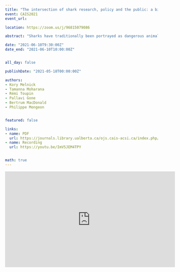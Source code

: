 ```yaml
---
title: "The intersection of shark research, policy and the public: a bibliometric and altmetric view"
event: CAIS2021
event_url:

location: https://zoom.us/j/96815079086

abstract: "Sharks have traditionally been portrayed as dangerous animals by modern media, contributing to a negative perception in the public eye. On one hand, despite some species being listed as critically endangered, news about the perceived risk of sharks for humans protrudes more than other topics. On the other hand, conservation topics tend to focus on specific topics, such as finning, highlighting the divergence between scientific and mediatic discourses about sharks. Our research compares the attention of shark research topics across citations, tweets, news and policy mention to assess the salience of specific themes. We find that citations are evenly distributed across research communities, tweets and policy mentions exhibit a significant focus on conservation, and news mentions tend to focus on more sensationalist topics such as shark attacks or the repercussions of fisheries on coral reefs."

date: "2021-06-10T9:30:00Z"
date_end: "2021-06-10T10:00:00Z"


all_day: false

publishDate: "2021-05-18T00:00:00Z"

authors:
- Kory Melnick
- Tamanna Moharana
- Rémi Toupin
- Pallavi Gone
- Bertrum MacDonald
- Philippe Mongeon


featured: false

links:
- name: PDF
  url: https://journals.library.ualberta.ca/ojs.cais-acsi.ca/index.php/cais-asci/article/view/1223/1058
- name: Recording
  url: https://youtu.be/ImV5JEM4TPY


math: true
---
```

<iframe width="560" height="315" src="https://www.youtube.com/embed/ImV5JEM4TPY" title="YouTube video player" frameborder="0" allow="accelerometer; autoplay; clipboard-write; encrypted-media; gyroscope; picture-in-picture" allowfullscreen></iframe>